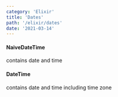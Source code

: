 ```yaml
---
category: 'Elixir'
title: 'Dates'
path: '/elixir/dates'
date: '2021-03-14'
---
```


#### NaiveDateTime

contains date and time

#### DateTime

contains date and time including time zone
